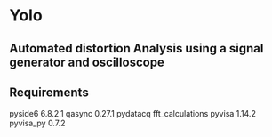 # Yolo
## Automated distortion Analysis using a signal generator and oscilloscope


## Requirements
pyside6 6.8.2.1
qasync 0.27.1
pydatacq
fft_calculations
pyvisa 1.14.2
pyvisa_py 0.7.2

